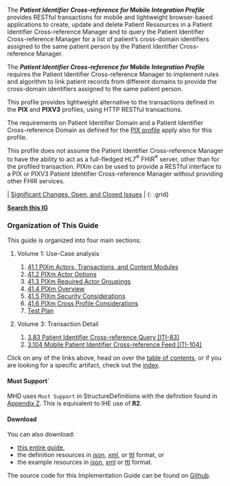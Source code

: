 
<!-- ## Patient Identifier Cross-reference for Mobile Profile (PIXm) -->

The ***Patient Identifier Cross-reference for* Mobile** ***Integration Profile*** provides RESTful transactions for mobile and lightweight browser-based applications to create, update and delete Patient Ressources in a Patient Identifier Cross-reference Manager and to query the Patient Identifier Cross-reference Manager for a list of patient’s cross-domain
identifiers assigned to the same patient person by the Patient Identifier Cross-reference Manager.

The ***Patient Identifier Cross-reference for* Mobile** ***Integration Profile*** requires the Patient Identifier Cross-reference Manager to implement rules and algorithm to link patient records from different domains to provide the cross-domain identifiers assigned to the same patient person.  

This profile provides lightweight alternative to the transactions defined in the **PIX** and **PIXV3** profiles, using HTTP RESTful transactions.

The requirements on Patient Identifier Domain and a Patient Identifier Cross-reference Domain as defined for the [PIX profile](https://profiles.ihe.net/ITI/TF/Volume1/ch-5.html) apply also for this profile.

This profile does not assume the Patient Identifier Cross-reference Manager to have the ability to act as a full-fledged HL7<sup>®</sup> FHIR<sup>®</sup> server, other than for the profiled transaction. PIXm can be used to provide a RESTful interface to a PIX or PIXV3 Patient Identifier Cross-reference Manager without providing other FHIR services.

<div markdown="1" class="stu-note">

| [Significant Changes, Open, and Closed Issues](a_issues.html) |
{: .grid}

**[Search this IG](https://www.google.com/search?q=site%3Ahttps%3A%2F%2Fprofiles.ihe.net%2FITI%2FPIXm)**

</div>

### Organization of This Guide
This guide is organized into four main sections:

1. Volume 1: Use-Case analysis
   1. [41.1 PIXm Actors, Transactions, and Content Modules](volume-1.html#1411-pixm-actors-transactions-and-content-modules)
   2. [41.2 PIXm Actor Options](volume-1.html#1412-pixm-actor-options)
   3. [41.3 PIXm Required Actor Groupings](volume-1.html#1413-pixm-required-actor-groupings)
   4. [41.4 PIXm Overview](volume-1.html#1414-pixm-overview)
   5. [41.5 PIXm Security Considerations](volume-1.html#1415-pixm-security-considerations)
   6. [41.6 PIXm Cross Profile Considerations](volume-1.html#1416-pixm-cross-profile-considerations)
   7. [Test Plan](5_testplan.html)

2. Volume 3: Transaction Detail
   1. [3.83 Patient Identifier Cross-reference Query [ITI-83]](ITI-83.html)
   2. [3.104 Mobile Patient Identifier Cross-reference Feed [ITI-104]](ITI-104.html)


Click on any of the links above, head on over the [table of contents](toc.html), or
if you are looking for a specific artifact, check out the [index](artifacts.html).

#### Must Support`

MHD uses `Must Support` in StructureDefinitions with the definition found in [Appendix Z](https://profiles.ihe.net/ITI/TF/Volume2/ch-Z.html#z.10-profiling-conventions-for-constraints-on-fhir). This is equivalent to IHE use of **R2**.

#### Download 

You can also download:

* [this entire guide](full-ig.zip),
* the definition resources in [json](definitions.json.zip), [xml](definitions.xml.zip), or [ttl](definitions.ttl.zip) format, or
* the example resources in [json](examples.json.zip), [xml](examples.xml.zip) or [ttl](examples.ttl.zip) format.

The source code for this Implementation Guide can be found on [Github](https://github.com/IHE/ITI.PIXm).
